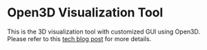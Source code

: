 # Open3D Visualization Tool

This is the 3D visualization tool with customized GUI using Open3D.\
Please refer to this [tech blog post](https://medium.com/nuvi-labs/open3d-gui%ED%88%B4-%EC%A0%9C%EC%9E%91%EA%B8%B0-1906be5ea79f) for more details.
